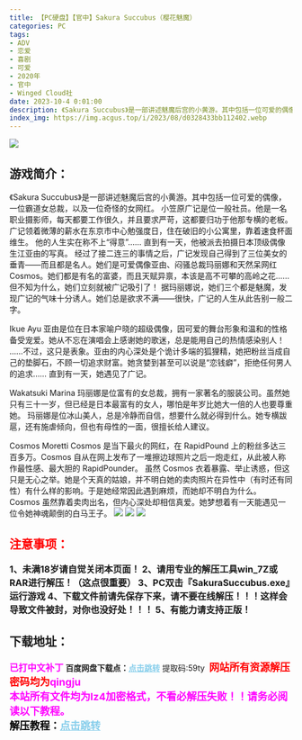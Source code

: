```yaml
---
title: 【PC硬盘】【官中】Sakura Succubus（樱花魅魔）
categories: PC
tags:
- ADV
- 恋爱
- 喜剧
- 可爱
- 2020年
- 官中
- Winged Cloud社
date: 2023-10-4 0:01:00
description: 《Sakura Succubus》是一部讲述魅魔后宫的小黄游。其中包括一位可爱的偶像，一位霸道女总裁，以及一位奇怪的女网红。小笠原广记是位一般社员。他是一名职业摄影师，每天都要工作很久，并且要求严苛，这都要归功于他那专横的老板。广记领着微薄的薪水在东京市中心勉强度日，住在破旧的小公寓里，靠着速食杯面维生。他的人生实在称不上“得意”……直到有一天，他被派去拍摄日本顶级偶像生江亚由的写真。
index_img: https://img.acgus.top/i/2023/08/d0328433bb112402.webp
---
```

![](https://img.acgus.top/i/2023/08/d0328433bb112402.webp)
## 游戏简介：
《Sakura Succubus》是一部讲述魅魔后宫的小黄游。其中包括一位可爱的偶像，一位霸道女总裁，以及一位奇怪的女网红。
小笠原广记是位一般社员。他是一名职业摄影师，每天都要工作很久，并且要求严苛，这都要归功于他那专横的老板。
广记领着微薄的薪水在东京市中心勉强度日，住在破旧的小公寓里，靠着速食杯面维生。
他的人生实在称不上“得意”……
直到有一天，他被派去拍摄日本顶级偶像生江亚由的写真。
经过了接二连三的事情之后，广记发现自己得到了三位美女的垂青——而且都是名人。她们是可爱偶像亚由、闷骚总裁玛丽娜和天然呆网红 Cosmos。她们都是有名的富婆，而且天赋异禀，本该是高不可攀的高岭之花……
但不知为什么，她们立刻就被广记吸引了！
据玛丽娜说，她们三个都是魅魔，发现广记的气味十分诱人。她们总是欲求不满——很快，广记的人生从此告别一般二字。

Ikue Ayu
亚由是位在日本家喻户晓的超级偶像，因可爱的舞台形象和温和的性格备受宠爱。她从不忘在演唱会上感谢她的歌迷，总是能用自己的热情感染别人！
……不过，这只是表象。亚由的内心深处是个诡计多端的狐狸精，她把粉丝当成自己的垫脚石，不顾一切追求财富。她贪婪到甚至可以说是“恋钱癖”，拒绝任何男人的追求……
直到有一天，她遇见了广记。

Wakatsuki Marina
玛丽娜是位富有的女总裁，拥有一家著名的服装公司。虽然她只有三十一岁，但已经是日本最富有的女人，哪怕是年岁比她大一倍的人也要尊重她。
玛丽娜是位冰山美人，总是冷静而自信，想要什么就必得到什么。她专横跋扈，还有施虐倾向，但也有母性的一面，很擅长给人建议。

Cosmos Moretti
Cosmos 是当下最火的网红，在 RapidPound 上的粉丝多达三百多万。Cosmos 自从在网上发布了一堆擦边球照片之后一炮走红，从此被人称作最性感、最大胆的 RapidPounder。
虽然 Cosmos 衣着暴露、举止诱惑，但这只是无心之举。她是个天真的姑娘，并不明白她的卖肉照片在异性中（有时还有同性）有什么样的影响。于是她经常因此遇到麻烦，而她却不明白为什么。
Cosmos 虽然靠着卖肉出名，但内心深处却相信真爱。她梦想着有一天能遇见一位令她神魂颠倒的白马王子。
![](https://img.acgus.top/i/2023/08/a92ffda7ba112415.webp)
![](https://img.acgus.top/i/2023/08/0fba67de39112411.webp)
![](https://img.acgus.top/i/2023/08/d23633793f112407.webp)




## <font color=#FF0000 >注意事项：</font>
<font size=3><b>1、未满18岁请自觉关闭本页面！
2、请用专业的解压工具win_7Z或RAR进行解压！（这点很重要）
3、PC双击『SakuraSuccubus.exe』运行游戏
4、下载文件前请先保存下来，请不要在线解压！！！这样会导致文件被封，对你也没好处！！！
5、有能力请支持正版！</b></font>

## 下载地址：
<font color=#FF00FF size=3><b>已打中文补丁</b></font>
<b>百度网盘下载点：</b><a href="https://pan.baidu.com/s/1OLMGG63pBcSst3QQPiT74w?pwd=59ty" style="color: #87CEEB;"><b>点击跳转</b></a> 提取码:59ty
<a style="padding: 0" href="https://post.qingju.org/AD/"><img style="max-width:100%" src="https://img.acgus.top/i/2024/07/478f689b8021d8d499ab43d21acf137a.gif" alt=""></a>
<b><font color=#FF0000 size=4>网站所有资源解压密码均为</b></font><b><font color=#FF00FF size=4>qingju</font><font color=#FF0000 ></font></b><br><b><font color=#FF00FF size=4>本站所有文件均为lz4加密格式，不看必解压失败！！请务必阅读以下教程。</b></font><br><b><font color=#000 size=4>解压教程：</b><a href="https://post.qingju.org/tutorial/000/" style="color: #87CEEB;"><b>点击跳转</b></a>
